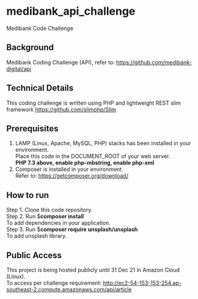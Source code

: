# medibank_api_challenge
Medibank Code Challenge

## Background
Medibank Coding Challenge (API), refer to: https://github.com/medibank-digital/api

## Technical Details
This coding challenge is written using PHP and lightweight REST slim framework https://github.com/slimphp/Slim

## Prerequisites
1. LAMP (Linux, Apache, MySQL, PHP) stacks has been installed in your environment. <br/>
   Place this code in the DOCUMENT_ROOT of your web server. <br/>
   <b>PHP 7.3 above, enable php-mbstring, enable php-xml</b>
2. Composer is installed in your environment. <br/>
   Refer to: https://getcomposer.org/download/

## How to run
Step 1. Clone this code repository. <br/>
Step 2. Run $<b>composer install</b> <br/> To add dependencies in your application. <br/>
Step 3. Run $<b>composer require unsplash/unsplash</b> <br/> To add unsplash library. <br/>

## Public Access
This project is being hosted publicly until 31 Dec 21 in Amazon Cloud (Linux). <br/>
To access per challenge requirement: http://ec2-54-153-153-254.ap-southeast-2.compute.amazonaws.com/api/article
